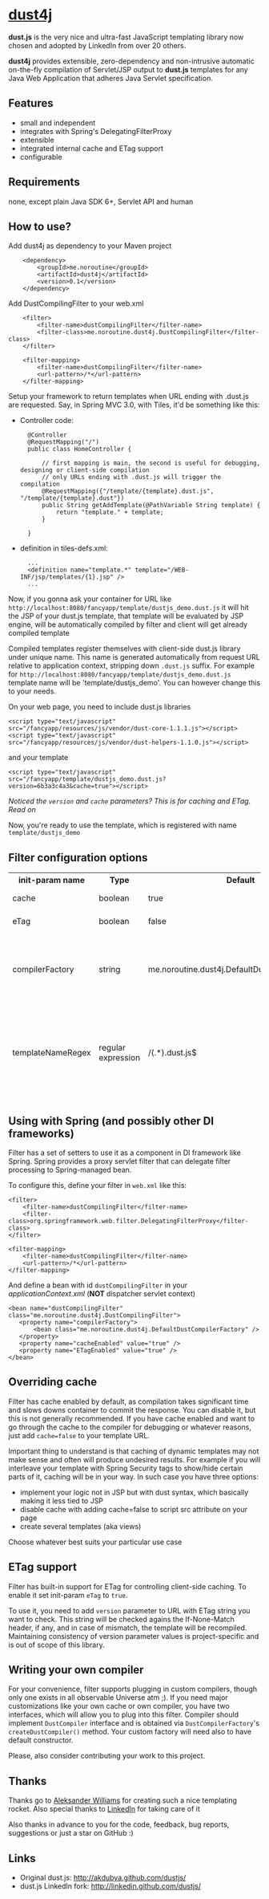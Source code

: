 [dust4j](http://dust4j.noroutine.me/)
======

**dust.js** is the very nice and ultra-fast JavaScript templating library now chosen and adopted by LinkedIn from over 20 others.

**dust4j** provides extensible, zero-dependency and non-intrusive automatic on-the-fly compilation of Servlet/JSP output to **dust.js** templates for any Java Web Application that adheres Java Servlet specification.

Features
--------

* small and independent
* integrates with Spring's DelegatingFilterProxy
* extensible
* integrated internal cache and ETag support
* configurable

Requirements
------------
none, except plain Java SDK 6+, Servlet API and human

How to use?
-----------

Add dust4j as dependency to your Maven project

        <dependency>
            <groupId>me.noroutine</groupId>
            <artifactId>dust4j</artifactId>
            <version>0.1</version>
        </dependency>

Add DustCompilingFilter to your web.xml

        <filter>
            <filter-name>dustCompilingFilter</filter-name>
            <filter-class>me.noroutine.dust4j.DustCompilingFilter</filter-class>
        </filter>

        <filter-mapping>
            <filter-name>dustCompilingFilter</filter-name>
            <url-pattern>/*</url-pattern>
        </filter-mapping>

Setup your framework to return templates when URL ending with .dust.js are requested. Say, in Spring MVC 3.0, with Tiles, it'd be something like this:

* Controller code:

        @Controller
        @RequestMapping("/")
        public class HomeController {

            // first mapping is main, the second is useful for debugging, designing or client-side compilation
            // only URLs ending with .dust.js will trigger the compilation
            @RequestMapping({"/template/{template}.dust.js", "/template/{template}.dust"})
            public String getAddTemplate(@PathVariable String template) {
                return "template." + template;
            }

        }

* definition in tiles-defs.xml:

        ...
        <definition name="template.*" template="/WEB-INF/jsp/templates/{1}.jsp" />
        ...

Now, if you gonna ask your container for URL like `http://localhost:8080/fancyapp/template/dustjs_demo.dust.js` it will hit the JSP of your dust.js template, that template will be evaluated by JSP engine, will be automatically compiled by filter and client will get already compiled template

Compiled templates register themselves with client-side dust.js library under unique name.
This name is generated automatically from request URL relative to application context, stripping down `.dust.js` suffix.
For example for `http://localhost:8080/fancyapp/template/dustjs_demo.dust.js` template name will be 'template/dustjs_demo'.
You can however change this to your needs.

On your web page, you need to include dust.js libraries

    <script type="text/javascript" src="/fancyapp/resources/js/vendor/dust-core-1.1.1.js"></script>
    <script type="text/javascript" src="/fancyapp/resources/js/vendor/dust-helpers-1.1.0.js"></script>

and your template

    <script type="text/javascript" src="/fancyapp/template/dustjs_demo.dust.js?version=6b3a3c4a3&cache=true"></script>

_Noticed the `version` and `cache` parameters? This is for caching and ETag. Read on_

Now, you're ready to use the template, which is registered with name `template/dustjs_demo`


Filter configuration options
----------------------------

<table>
<thead>
<th>init-param name</th>
<th>Type</th>
<th>Default</th>
<th>Description</th>
<tr>
<td>cache</td><td>boolean</td><td>true</td><td>Enable/disable internal cache</td>
</tr>
<tr>
<td>eTag</td><td>boolean</td><td>false</td><td>Enable/disable ETag support</td>
</tr>
<tr>
<td>compilerFactory</td><td>string</td><td>me.noroutine.dust4j.DefaultDustCompilerFactory</td><td>Canonical name of factory for obtaining DustCompiler instance. Should implement DustCompilerFactory interface</td>
</tr>
<tr>
<td>templateNameRegex</td><td>regular expression</td><td>/(.*).dust.js$</td><td>Regex to apply to relative part of requests to generate template names. Should contain one and only matching group that will be used to infer template name
</tr>
</table>

Using with Spring (and possibly other DI frameworks)
----------------------------------------------------

Filter has a set of setters to use it as a component in DI framework like Spring.
Spring provides a proxy servlet filter that can delegate filter processing to Spring-managed bean.

To configure this, define your filter in `web.xml` like this:

    <filter>
        <filter-name>dustCompilingFilter</filter-name>
        <filter-class>org.springframework.web.filter.DelegatingFilterProxy</filter-class>
    </filter>

    <filter-mapping>
        <filter-name>dustCompilingFilter</filter-name>
        <url-pattern>/*</url-pattern>
    </filter-mapping>

And define a bean with id `dustCompilingFilter` in your _applicationContext.xml_ (**NOT** dispatcher servlet context)

    <bean name="dustCompilingFilter" class="me.noroutine.dust4j.DustCompilingFilter">
       <property name="compilerFactory">
           <bean class="me.noroutine.dust4j.DefaultDustCompilerFactory" />
       </property>
       <property name="cacheEnabled" value="true" />
       <property name="ETagEnabled" value="true" />
    </bean>
 
Overriding cache
----------------

Filter has cache enabled by default, as compilation takes significant time and slows downs container to commit the response. You can disable it, but this is not generally recommended.
If you have cache enabled and want to go through the cache to the compiler for debugging or whatever reasons, just add `cache=false` to your template URL.

Important thing to understand is that caching of dynamic templates may not make sense and often will produce undesired results.
For example if you will interleave your template with Spring Security tags to show/hide certain parts of it, caching will be in your way. In such case you have three options: 
* implement your logic not in JSP but with dust syntax, which basically making it less tied to JSP
* disable cache with adding cache=false to script src attribute on your page
* create several templates (aka views)

Choose whatever best suits your particular use case

ETag support
------------

Filter has built-in support for ETag for controlling client-side caching. To enable it set init-param `eTag` to `true`. 

To use it, you need to add `version` parameter to URL with ETag string you want to check. This string will be checked agains the If-None-Match header, if any, and in case of mismatch, the template will be recompiled.
Maintaining consistency of version parameter values is project-specific and is out of scope of this library.

Writing your own compiler
-------------------------

For your convenience, filter supports plugging in custom compilers, though only one exists in all observable Universe atm ;). If you need major customizations like your own cache or own compiler, you have two interfaces, which will allow you to plug into this filter.
Compiler should implement `DustCompiler` interface and is obtained via `DustCompilerFactory`'s `createDustCompiler()` method. Your custom factory will need also to have default constructor.

Please, also consider contributing your work to this project.

Thanks
------

Thanks go to [Aleksander Williams](https://github.com/akdubya) for creating such a nice templating rocket.
Also special thanks to [LinkedIn](http://linkedin.com/) for taking care of it

Also thanks in advance to you for the code, feedback, bug reports, suggestions or just a star on GitHub :)

Links
-----

* Original dust.js: http://akdubya.github.com/dustjs/
* dust.js LinkedIn fork: http://linkedin.github.com/dustjs/
